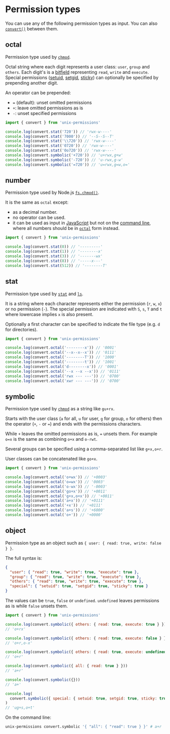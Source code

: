 # Permission types

You can use any of the following permission types as input. You can also
[`convert()`](API.md#convertoctalnumberstatsymbolicobjectpermission) between
them.

## octal

Permission type used by [`chmod`](https://linux.die.net/man/1/chmod).

Octal string where each digit represents a user class: `user`, `group` and
`others`. Each digit's is a [bitfield](https://en.wikipedia.org/wiki/Bit_field)
representing `read`, `write` and `execute`. Special permissions
([setuid](https://en.wikipedia.org/wiki/Setuid),
[setgid](https://en.wikipedia.org/wiki/Setuid),
[sticky](https://en.wikipedia.org/wiki/Sticky_bit)) can optionally be specified
by prepending another digit.

An operator can be prepended:

- `=` (default): unset omitted permissions
- `+`: leave omitted permissions as is
- `-`: unset specified permissions

```js
import { convert } from 'unix-permissions'

console.log(convert.stat('720')) // 'rwx-w----'
console.log(convert.stat('7000')) // '--S--S--T'
console.log(convert.stat('\\720')) // 'rwx-w----'
console.log(convert.stat('0720')) // 'rwx-w----'
console.log(convert.stat('0o720')) // 'rwx-w----'
console.log(convert.symbolic('+720')) // 'u+rwx,g+w'
console.log(convert.symbolic('-720')) // 'u-rwx,g-w'
console.log(convert.symbolic('=720')) // 'u=rwx,g=w,o='
```

## number

Permission type used by Node.js
[`fs.chmod()`](https://nodejs.org/api/fs.html#fs_fs_chmod_path_mode_callback).

It is the same as `octal` except:

- as a decimal number.
- no operator can be used.
- it can be used as input in [JavaScript](../README.md#usage-javascript) but not
  on the [command line](../README.md#usage-cli), where all numbers should be in
  [`octal`](#octal) form instead.

```js
import { convert } from 'unix-permissions'

console.log(convert.stat(0)) // '---------'
console.log(convert.stat(1)) // '--------x'
console.log(convert.stat(3)) // '-------wx'
console.log(convert.stat(8)) // '-----x---'
console.log(convert.stat(512)) // '--------T'
```

## stat

Permission type used by [`stat`](https://linux.die.net/man/2/stat) and
[`ls`](https://linux.die.net/man/1/ls).

It is a string where each character represents either the permission (`r`, `w`,
`x`) or no permission (`-`). The special permission are indicated with `S`, `s`,
`T` and `t` where lowercase implies `x` is also present.

Optionally a first character can be specified to indicate the file type (e.g.
`d` for directories).

```js
import { convert } from 'unix-permissions'

console.log(convert.octal('--------x')) // '0001'
console.log(convert.octal('--x--x--x')) // '0111'
console.log(convert.octal('--------T')) // '1000'
console.log(convert.octal('--------t')) // '1001'
console.log(convert.octal('d--------x')) // '0001'
console.log(convert.octal('--x --x --x')) // '0111'
console.log(convert.octal('rwx --- ---')) // '0700'
console.log(convert.octal('xwr --- ---')) // '0700'
```

## symbolic

Permission type used by [`chmod`](https://linux.die.net/man/1/chmod) as a string
like `gu+rx`.

Starts with the user class (`a` for all, `u` for user, `g` for group, `o` for
others) then the operator (`+`, `-` or `=`) and ends with the permissions
characters.

While `+` leaves the omitted permissions as is, `=` unsets them. For example
`o=x` is the same as combining `o+x` and `o-rwt`.

Several groups can be specified using a comma-separated list like `g+x,o+r`.

User classes can be concatenated like `go+x`.

```js
import { convert } from 'unix-permissions'

console.log(convert.octal('o+wx')) // '+0003'
console.log(convert.octal('o=wx')) // '0003'
console.log(convert.octal('o-wx')) // '-0003'
console.log(convert.octal('go+x')) // '+0011'
console.log(convert.octal('g+x,o+x')) // '+0011'
console.log(convert.octal('a+x')) // '+0111'
console.log(convert.octal('+x')) // '+0111'
console.log(convert.octal('a+s')) // '+6000'
console.log(convert.octal('o+')) // '+0000'
```

## object

Permission type as an object such as `{ user: { read: true, write: false } }`.

The full syntax is:

```json
{
  "user": { "read": true, "write": true, "execute": true },
  "group": { "read": true, "write": true, "execute": true },
  "others": { "read": true, "write": true, "execute": true },
  "special": { "setuid": true, "setgid": true, "sticky": true }
}
```

The values can be `true`, `false` or `undefined`. `undefined` leaves permissions
as is while `false` unsets them.

```js
import { convert } from 'unix-permissions'

console.log(convert.symbolic({ others: { read: true, execute: true } }))
// 'o+rx'

console.log(convert.symbolic({ others: { read: true, execute: false } }))
// 'o+r,o-x'

console.log(convert.symbolic({ others: { read: true, execute: undefined } }))
// 'o+r'

console.log(convert.symbolic({ all: { read: true } }))
// 'a+r'

console.log(convert.symbolic({}))
// 'a+'

console.log(
  convert.symbolic({ special: { setuid: true, setgid: true, sticky: true } }),
)
// 'ug+s,o+t'
```

On the command line:

```bash
unix-permissions convert.symbolic '{ "all": { "read": true } }' # a+r
```
